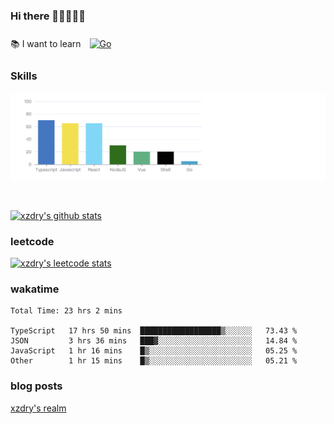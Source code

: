 ### Hi there 👋👋👋👋👋

 :books: I want to learn <a href="https://go.dev/" target="_blank"><img style="margin: 10px" src="https://profilinator.rishav.dev/skills-assets/go-original.svg" alt="Go" height="50" /></a>  

### Skills
![](img/2022-09-05-22-04-20.png)

<br />

[![xzdry's github stats](https://github-readme-stats.vercel.app/api?username=xzdry&count_private=true&show_icons=true&theme=vue)](https://github.com/xzdry)

### leetcode
[![xzdry's leetcode stats](https://leetcard.jacoblin.cool/xzdry-2?theme=light&font=Anek%20Kannada&site=cn)](https://leetcode.cn/u/xzdry-2/)

### wakatime
<!--START_SECTION:waka-->

```text
Total Time: 23 hrs 2 mins

TypeScript   17 hrs 50 mins  ██████████████████▒░░░░░░   73.43 %
JSON         3 hrs 36 mins   ███▓░░░░░░░░░░░░░░░░░░░░░   14.84 %
JavaScript   1 hr 16 mins    █▒░░░░░░░░░░░░░░░░░░░░░░░   05.25 %
Other        1 hr 15 mins    █▒░░░░░░░░░░░░░░░░░░░░░░░   05.21 %
```

<!--END_SECTION:waka-->

### blog posts
[xzdry's realm](https://www.justdry.net/)
